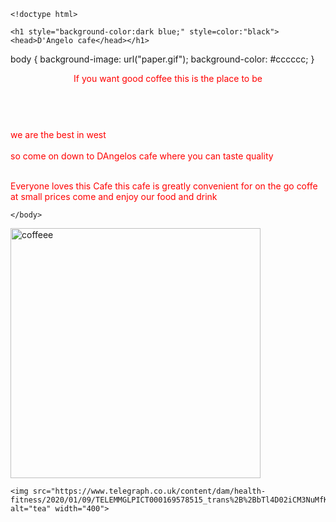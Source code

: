 	<!doctype html>
<html>
 
 <style>
body {
  background-image: url('https://www.google.com/search?q=coffee+images&rlz=1C1GCEU_enNZ905NZ905&source=lnms&tbm=isch&sa=X&ved=2ahUKEwjQk-nerYLqAhUazTgGHUSPC0oQ_AUoAXoECBIQAw&biw=1440&bih=740&safe=active&ssui=on#imgrc=gFhwT_KkWE9b_M" alt="coffe" width="600'(
}
</style>
   
    <h1 style="background-color:dark blue;" style=color:"black"><head>D'Angelo cafe</head></h1>
    
body {
 background-image: url("paper.gif");
 background-color: #cccccc;
}
 
<header style="color:red;">If you want good coffee this is the place to be</header>
  <br>      
  <section style="color:red;">we are the best in west</section>
    <br>    
  <footer style="color:red;">so come on down to DAngelos cafe where you can taste quality</footer>
      <br>
  <p style="color:red;">
	Everyone loves this Cafe this cafe is greatly convenient for on the go coffe at small prices come and enjoy our food and drink
    </p>
   
    </body>
<img src="https://foodstuffmall.com/wp-content/uploads/2020/02/Make-Your-Celebrations-a-Bit-More-Joyful-By-Serving-Coffee.jpg" alt="coffeee" width="400">
   
    <img src="https://www.telegraph.co.uk/content/dam/health-fitness/2020/01/09/TELEMMGLPICT000169578515_trans%2B%2BbTl4D02iCM3NuMfK2RT0HTjsyN2j3JnAYXPi059mk8g.jpeg" alt="tea" width="400">
   
</html>
